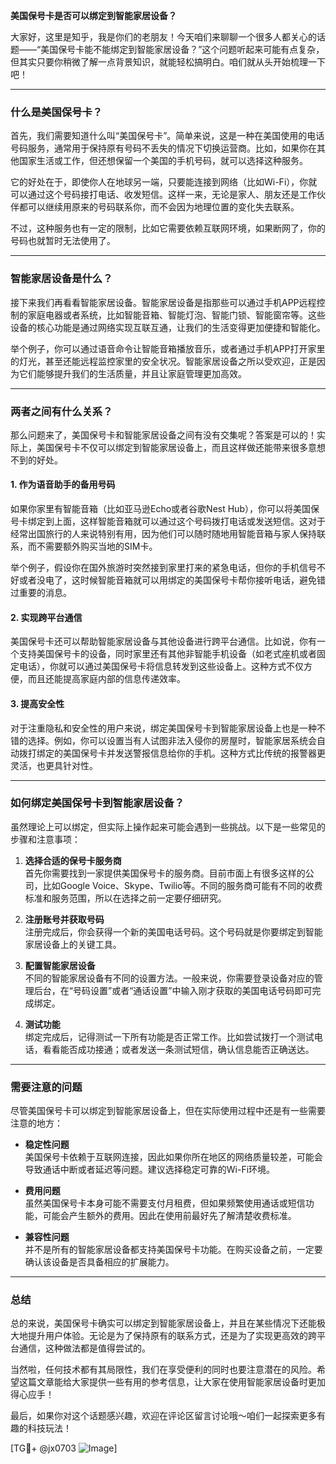 **美国保号卡是否可以绑定到智能家居设备？**

大家好，这里是知乎，我是你们的老朋友！今天咱们来聊聊一个很多人都关心的话题——“美国保号卡能不能绑定到智能家居设备？”这个问题听起来可能有点复杂，但其实只要你稍微了解一点背景知识，就能轻松搞明白。咱们就从头开始梳理一下吧！

---

### **什么是美国保号卡？**
首先，我们需要知道什么叫“美国保号卡”。简单来说，这是一种在美国使用的电话号码服务，通常用于保持原有号码不丢失的情况下切换运营商。比如，如果你在其他国家生活或工作，但还想保留一个美国的手机号码，就可以选择这种服务。

它的好处在于，即使你人在地球另一端，只要能连接到网络（比如Wi-Fi），你就可以通过这个号码接打电话、收发短信。这样一来，无论是家人、朋友还是工作伙伴都可以继续用原来的号码联系你，而不会因为地理位置的变化失去联系。

不过，这种服务也有一定的限制，比如它需要依赖互联网环境，如果断网了，你的号码也就暂时无法使用了。

---

### **智能家居设备是什么？**
接下来我们再看看智能家居设备。智能家居设备是指那些可以通过手机APP远程控制的家庭电器或者系统，比如智能音箱、智能灯泡、智能门锁、智能窗帘等。这些设备的核心功能是通过网络实现互联互通，让我们的生活变得更加便捷和智能化。

举个例子，你可以通过语音命令让智能音箱播放音乐，或者通过手机APP打开家里的灯光，甚至还能远程监控家里的安全状况。智能家居设备之所以受欢迎，正是因为它们能够提升我们的生活质量，并且让家庭管理更加高效。

---

### **两者之间有什么关系？**
那么问题来了，美国保号卡和智能家居设备之间有没有交集呢？答案是可以的！实际上，美国保号卡不仅可以绑定到智能家居设备上，而且这样做还能带来很多意想不到的好处。

#### **1. 作为语音助手的备用号码**
如果你家里有智能音箱（比如亚马逊Echo或者谷歌Nest Hub），你可以将美国保号卡绑定到上面，这样智能音箱就可以通过这个号码拨打电话或发送短信。这对于经常出国旅行的人来说特别有用，因为他们可以随时随地用智能音箱与家人保持联系，而不需要额外购买当地的SIM卡。

举个例子，假设你在国外旅游时突然接到家里打来的紧急电话，但你的手机信号不好或者没电了，这时候智能音箱就可以用绑定的美国保号卡帮你接听电话，避免错过重要的消息。

#### **2. 实现跨平台通信**
美国保号卡还可以帮助智能家居设备与其他设备进行跨平台通信。比如说，你有一个支持美国保号卡的设备，同时家里还有其他非智能手机设备（如老式座机或者固定电话），你就可以通过美国保号卡将信息转发到这些设备上。这种方式不仅方便，而且还能提高家庭内部的信息传递效率。

#### **3. 提高安全性**
对于注重隐私和安全性的用户来说，绑定美国保号卡到智能家居设备上也是一种不错的选择。例如，你可以设置当有人试图非法入侵你的房屋时，智能家居系统会自动拨打绑定的美国保号卡并发送警报信息给你的手机。这种方式比传统的报警器更灵活，也更具针对性。

---

### **如何绑定美国保号卡到智能家居设备？**
虽然理论上可以绑定，但实际上操作起来可能会遇到一些挑战。以下是一些常见的步骤和注意事项：

1. **选择合适的保号卡服务商**  
   首先你需要找到一家提供美国保号卡的服务商。目前市面上有很多这样的公司，比如Google Voice、Skype、Twilio等。不同的服务商可能有不同的收费标准和服务范围，所以在选择之前一定要仔细研究。

2. **注册账号并获取号码**  
   注册完成后，你会获得一个新的美国电话号码。这个号码就是你要绑定到智能家居设备上的关键工具。

3. **配置智能家居设备**  
   不同的智能家居设备有不同的设置方法。一般来说，你需要登录设备对应的管理后台，在“号码设置”或者“通话设置”中输入刚才获取的美国电话号码即可完成绑定。

4. **测试功能**  
   绑定完成后，记得测试一下所有功能是否正常工作。比如尝试拨打一个测试电话，看看能否成功接通；或者发送一条测试短信，确认信息能否正确送达。

---

### **需要注意的问题**
尽管美国保号卡可以绑定到智能家居设备上，但在实际使用过程中还是有一些需要注意的地方：

- **稳定性问题**  
  美国保号卡依赖于互联网连接，因此如果你所在地区的网络质量较差，可能会导致通话中断或者延迟等问题。建议选择稳定可靠的Wi-Fi环境。

- **费用问题**  
  虽然美国保号卡本身可能不需要支付月租费，但如果频繁使用通话或短信功能，可能会产生额外的费用。因此在使用前最好先了解清楚收费标准。

- **兼容性问题**  
  并不是所有的智能家居设备都支持美国保号卡功能。在购买设备之前，一定要确认该设备是否具备相应的扩展能力。

---

### **总结**
总的来说，美国保号卡确实可以绑定到智能家居设备上，并且在某些情况下还能极大地提升用户体验。无论是为了保持原有的联系方式，还是为了实现更高效的跨平台通信，这种做法都是值得尝试的。

当然啦，任何技术都有其局限性，我们在享受便利的同时也要注意潜在的风险。希望这篇文章能给大家提供一些有用的参考信息，让大家在使用智能家居设备时更加得心应手！

最后，如果你对这个话题感兴趣，欢迎在评论区留言讨论哦～咱们一起探索更多有趣的科技玩法！

[TG💪+ @jx0703 ![Image](https://github.com/user-attachments/assets/dbca1d08-cadb-493c-b0ec-ad6f7a83f270)]
